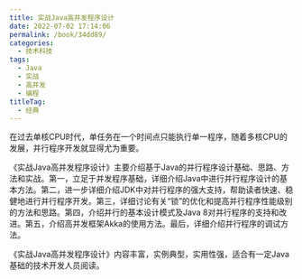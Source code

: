 ```yaml
---
title: 实战Java高并发程序设计
date: 2022-07-02 17:14:06
permalink: /book/34dd89/
categories: 
  - 技术科技
tags: 
  - Java
  - 实战
  - 高并发
  - 编程
titleTag: 
  - 经典 
---
```


在过去单核CPU时代，单任务在一个时间点只能执行单一程序，随着多核CPU的发展，并行程序开发就显得尤为重要。

《实战Java高并发程序设计》主要介绍基于Java的并行程序设计基础、思路、方法和实战。第一，立足于并发程序基础，详细介绍Java中进行并行程序设计的基本方法。第二，进一步详细介绍JDK中对并行程序的强大支持，帮助读者快速、稳健地进行并行程序开发。第三，详细讨论有关“锁”的优化和提高并行程序性能级别的方法和思路。第四，介绍并行的基本设计模式及Java 8对并行程序的支持和改进。第五，介绍高并发框架Akka的使用方法。最后，详细介绍并行程序的调试方法。

《实战Java高并发程序设计》内容丰富，实例典型，实用性强，适合有一定Java基础的技术开发人员阅读。

<!-- more -->

<BookShelf
album="https://cdn.staticaly.com/gh/jonsam-ng/image-hosting@master/oxygen-space/image.35x8lrj4gni0.webp"
title="实战Java高并发程序设计"
author="葛一鸣 / 郭超"
intro="《实战Java高并发程序设计》主要介绍基于Java的并行程序设计基础、思路、方法和实战。第一，立足于并发程序基础，详细介绍Java中进行并行程序设计的基本方法。第二，进一步详细介绍JDK中对并行程序的强大支持，帮助读者快速、稳健地进行并行程序开发。第三，详细讨论有关“锁”的优化和提高并行程序性能级别的方法和思路。第四，介绍并行的基本设计模式及Java 8对并行程序的支持和改进。第五，介绍高并发框架Akka的使用方法。最后，详细介绍并行程序的调试方法。"
:tags="['Java', '实战', '高并发' , '编程']"
publisher="电子工业出版社"
lang="中文"
:pages="355"
link="https://www.aliyundrive.com/s/XJTcdH2jkwu"
douban="https://book.douban.com/subject/26663605/"
/>
